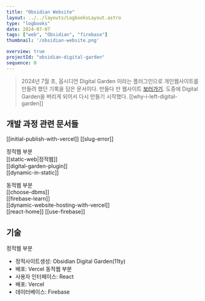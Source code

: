 ```yaml
---
title: "Obsidian Website"
layout: ../../layouts/LogbooksLayout.astro
type: "logbooks"
date: 2024-07-07
tags: ["web", "Obsidian", "firebase"]
thumbnail: '/obsidian-website.png'

overview: true
projectId: "obsidian-digital-garden"
sequence: 0
---
```

> 2024년 7월 초, 옵시디언 Digital Garden 이라는 플러그인으로 개인웹사이트를 만들려 했던 기록을 담은 문서이다. 만들다 만 웹사이트 [보러가기](https://my-digital-garden-j85qme5ny-solmis-projects-683e2410.vercel.app/). 도중에 Digital Garden을 버리게 되어서 다시 만들기 시작했다. [[why-i-left-digital-garden]]

## 개발 과정 관련 문서들
[[initial-publish-with-vercel]]
[[slug-error]]

정적웹 부분  
[[static-web|정적웹]]  
[[digital-garden-plugin]]  
[[dynamic-in-static]]

동적웹 부분  
[[choose-dbms]]  
[[firebase-learn]]  
[[dynamic-website-hosting-with-vercel]]  
[[react-home]]
[[use-firebase]]

## 기술
정적웹 부분
- 정적사이트생성: Obsidian Digital Garden(11ty)
-  배포: Vercel
동적웹 부분
- 사용자 인터페이스: React
- 배포: Vercel
- 데이터베이스: Firebase